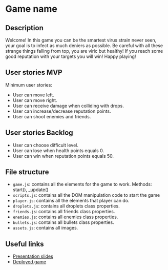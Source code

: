 # Game name

<!-- When you finish, add a nice screenshot of your game -->
<!--[<img src="./img/page.png">]()-->

## Description

Welcome! In this game you can be the smartest virus strain never seen, your goal is to infect as much deniers as possible. Be careful with all these strange things falling from top, you are viric but healthy! If you reach some good reputation with your targets you will win! Happy playing!

## User stories MVP

Minimum user stories:

- User can move left.
- User can move right.
- User can receive damage when colliding with drops.
- User can increase/decrease reputation points.
- User can shoot enemies and friends.

## User stories Backlog

- User can choose difficult level.
- User can lose when health points equals 0.
- User can win when reputation points equals 50.

## File structure

- <code>game.js</code>: contains all the elements for the game to work. Methods: start(), \_update()
- <code>scripts.js</code>: contains all the DOM manipulation code to start the game
- <code>player.js</code>: contains all the elements that player can do. 
- <code>droplets.js</code>: contains all droplets class properties.
- <code>friends.js</code>: contains all friends class properties.
- <code>enemies.js</code>: contains all enemies class properties.
- <code>bullets.js</code>: contains all bullets class properties.
- <code>assets.js</code>: contains all images.

## Useful links

<!-- When you finish, add these links and commit -->

- [Presentation slides]()
- [Deployed game]()


